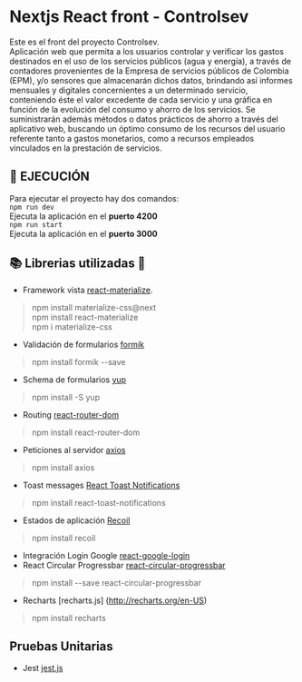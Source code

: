 # Nextjs React front - Controlsev
Este es el front del proyecto Controlsev.  
Aplicación web que permita a los usuarios controlar y verificar los gastos destinados en el uso de los servicios públicos (agua y energía), a través de contadores provenientes de la Empresa de servicios públicos de Colombia (EPM), y/o sensores que almacenarán dichos datos, brindando así informes mensuales y digitales concernientes a un determinado servicio, conteniendo éste el valor excedente de cada servicio y una gráfica en función de la evolución del consumo y ahorro de los servicios. Se suministrarán además métodos o datos prácticos de ahorro a través del aplicativo web, buscando un óptimo consumo de los recursos del usuario referente tanto a gastos monetarios, como a recursos empleados vinculados en la prestación de servicios.

## 🚀 EJECUCIÓN
Para ejecutar el proyecto hay dos comandos:  
`npm run dev`  
Ejecuta la aplicación en el **puerto 4200**  
`npm run start`  
Ejecuta la aplicación en el **puerto 3000**

## 📚 Librerias utilizadas 🧱
- Framework vista [react-materialize](https://www.npmjs.com/package/react-materialize).
> npm install materialize-css@next  
> npm install react-materialize  
> npm i materialize-css
- Validación de formularios [formik](https://formik.org/)
> npm install formik --save
- Schema de formularios [yup](https://www.npmjs.com/package/yup)
> npm install -S yup
- Routing [react-router-dom](https://reactrouter.com/)
> npm install react-router-dom
- Peticiones al servidor [axios](https://www.npmjs.com/package/axios)
> npm install axios
- Toast messages [React Toast Notifications](https://github.com/jossmac/react-toast-notifications)
> npm install react-toast-notifications
- Estados de aplicación [Recoil](https://recoiljs.org/)
> npm install recoil
- Integración Login Google [react-google-login](https://www.npmjs.com/package/react-google-login)
- React Circular Progressbar [react-circular-progressbar](https://www.npmjs.com/package/react-circular-progressbar)
> npm install --save react-circular-progressbar
- Recharts [recharts.js] (http://recharts.org/en-US)
> npm install recharts


## Pruebas Unitarias
- Jest [jest.js](https://jestjs.io/)
